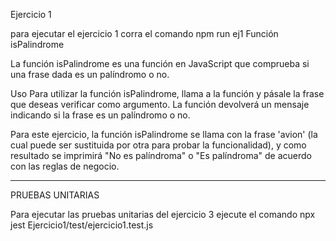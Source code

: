 Ejercicio 1

para ejecutar el ejercicio 1 corra el comando npm run ej1
Función isPalindrome

La función isPalindrome es una función en JavaScript que comprueba si una frase dada es un palíndromo o no.

Uso
Para utilizar la función isPalindrome, llama a la función y pásale la frase que deseas verificar como argumento. La función devolverá un mensaje indicando si la frase es un palíndromo o no.

Para este ejercicio, la función isPalindrome se llama con la frase 'avion' (la cual puede ser sustituida por otra para probar la funcionalidad), y como resultado se imprimirá "No es palíndroma" o "Es palíndroma" de acuerdo con las reglas de negocio.


------------------------------------------------------------------------------------------------------------------------------------

PRUEBAS UNITARIAS

Para ejecutar las pruebas unitarias del ejercicio 3 ejecute el comando npx jest Ejercicio1/test/ejercicio1.test.js
